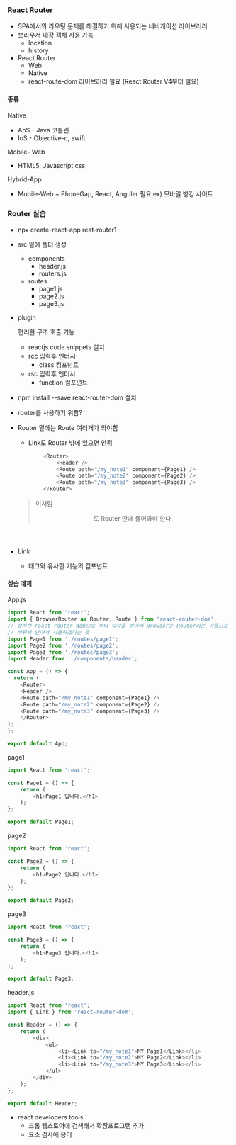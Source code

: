 ### React Router

- SPA에서의 라우팅 문제를 해결하기 위해 사용되는 네비게이션 라이브러리
- 브라우저 내장 객체 사용 가능
  - location
  - history
- React Router
  - Web
  - Native
  - react-route-dom 라이브러리 필요 (React Router V4부터 필요)

#### 종류

Native   

- AoS - Java 코틀린
- IoS - Objective-c, swift

Mobile- Web

- HTML5, Javascript css

Hybrid-App

- Mobile-Web + PhoneGap, React, Anguler 필요 ex) 모바일 뱅킹 사이트

### Router 실습

- npx create-react-app reat-router1

- src 밑에 폴더 생성

  - components
    - header.js
    - routers.js
  - routes
    - page1.js
    - page2.js
    - page3.js

- plugin

  편리한 구조 호출 기능

  - reactjs code snippets 설치
  - rcc 입력후 엔터시
    - class 컴포넌트
  - rsc 입력후 엔터시
    - function 컴포넌트

- npm install --save react-router-dom 설치
  
- router를 사용하기 위함?
  
- Router 밑에는 Route 여러개가 와야함

  - Link도 Router 밖에 있으면 안됨

  ```javascript
          <Router>
              <Header />
              <Route path="/my_note1" component={Page1} />
              <Route path="/my_note2" component={Page2} />
              <Route path="/my_note3" component={Page3} />
          </Router>
  ```

  > 이처럼 <Header /> 도 Router 안에 들어와야 한다.

- Link

  - <a> 태그와 유사한 기능의 컴포넌트

#### 실습 예제

App.js

```javascript
import React from 'react';
import { BrowserRouter as Router, Route } from 'react-router-dom';
// 설치한 react-router-dom으로 부터 각각을 받아서 Browser는 Router라는 이름으로
// 바꿔서 받아서 사용하겠다는 뜻
import Page1 from './routes/page1';
import Page2 from './routes/page2';
import Page3 from './routes/page3';
import Header from './components/header';

const App = () => {
  return (
    <Router>
    <Header />
    <Route path="/my_note1" component={Page1} />
    <Route path="/my_note2" component={Page2} />
    <Route path="/my_note3" component={Page3} />
    </Router>
);
};

export default App;
```

page1

```javascript
import React from 'react';

const Page1 = () => {
    return (
        <h1>Page1 입니다.</h1>
    );
};

export default Page1;
```

page2

```javascript
import React from 'react';

const Page2 = () => {
    return (
        <h1>Page2 입니다.</h1>
    );
};

export default Page2;
```

page3

```javascript
import React from 'react';

const Page3 = () => {
    return (
        <h1>Page3 입니다.</h1>
    );
};

export default Page3;
```

header.js

```javascript
import React from 'react';
import { Link } from 'react-router-dom';

const Header = () => {
    return (
        <div>
            <ul>
                <li><Link to="/my_note1">MY Page1</Link></li>
                <li><Link to="/my_note2">MY Page2</Link></li>
                <li><Link to="/my_note3">MY Page3</Link></li>
            </ul>
        </div>
    );
};

export default Header;
```



- react developers tools
  - 크롬 웹스토어에 검색해서 확장프로그램 추가
  - 요소 검사에 용이

